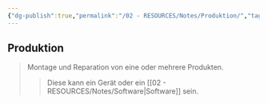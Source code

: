```yaml
---
{"dg-publish":true,"permalink":"/02 - RESOURCES/Notes/Produktion/","tags":["BWL"],"noteIcon":"","updated":"2024-08-27T22:05:58.588+02:00"}
---
```


## Produktion 
> Montage und Reparation von eine oder mehrere Produkten.
>> Diese kann ein Gerät oder ein [[02 - RESOURCES/Notes/Software\|Software]] sein.